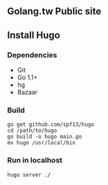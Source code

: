 Golang.tw Public site
---------------------

## Install Hugo
### Dependencies
* Git
* Go 1.1+
* hg
* Bazaar

### Build
```
go get github.com/spf13/hugo
cd /path/to/hugo
go build -o hugo main.go
mv hugo /usr/local/bin
```

### Run in localhost
```
hugo server ./
```
